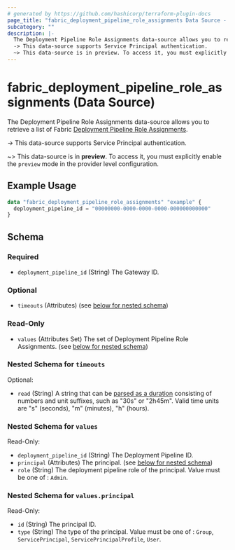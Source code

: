 ```yaml
---
# generated by https://github.com/hashicorp/terraform-plugin-docs
page_title: "fabric_deployment_pipeline_role_assignments Data Source - terraform-provider-fabric"
subcategory: ""
description: |-
  The Deployment Pipeline Role Assignments data-source allows you to retrieve a list of Fabric Deployment Pipeline Role Assignments https://learn.microsoft.com/fabric/cicd/deployment-pipelines/intro-to-deployment-pipelines.
  -> This data-source supports Service Principal authentication.
  ~> This data-source is in preview. To access it, you must explicitly enable the preview mode in the provider level configuration.
---
```


# fabric_deployment_pipeline_role_assignments (Data Source)

The Deployment Pipeline Role Assignments data-source allows you to retrieve a list of Fabric [Deployment Pipeline Role Assignments](https://learn.microsoft.com/fabric/cicd/deployment-pipelines/intro-to-deployment-pipelines).

-> This data-source supports Service Principal authentication.

~> This data-source is in **preview**. To access it, you must explicitly enable the `preview` mode in the provider level configuration.

## Example Usage

```terraform
data "fabric_deployment_pipeline_role_assignments" "example" {
  deployment_pipeline_id = "00000000-0000-0000-0000-000000000000"
}
```

<!-- schema generated by tfplugindocs -->
## Schema

### Required

- `deployment_pipeline_id` (String) The Gateway ID.

### Optional

- `timeouts` (Attributes) (see [below for nested schema](#nestedatt--timeouts))

### Read-Only

- `values` (Attributes Set) The set of Deployment Pipeline Role Assignments. (see [below for nested schema](#nestedatt--values))

<a id="nestedatt--timeouts"></a>

### Nested Schema for `timeouts`

Optional:

- `read` (String) A string that can be [parsed as a duration](https://pkg.go.dev/time#ParseDuration) consisting of numbers and unit suffixes, such as "30s" or "2h45m". Valid time units are "s" (seconds), "m" (minutes), "h" (hours).

<a id="nestedatt--values"></a>

### Nested Schema for `values`

Read-Only:

- `deployment_pipeline_id` (String) The Deployment Pipeline ID.
- `principal` (Attributes) The principal. (see [below for nested schema](#nestedatt--values--principal))
- `role` (String) The deployment pipeline role of the principal. Value must be one of : `Admin`.

<a id="nestedatt--values--principal"></a>

### Nested Schema for `values.principal`

Read-Only:

- `id` (String) The principal ID.
- `type` (String) The type of the principal. Value must be one of : `Group`, `ServicePrincipal`, `ServicePrincipalProfile`, `User`.
